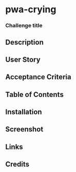 # pwa-crying

### Challenge title

## Description

## User Story

## Acceptance Criteria

## Table of Contents

## Installation

## Screenshot

## Links

## Credits